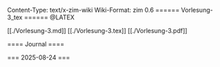 Content-Type: text/x-zim-wiki
Wiki-Format: zim 0.6
====== Vorlesung-3_tex ======
@LATEX 

[[./Vorlesung-3.md]]
[[./Vorlesung-3.tex]]
[[./Vorlesung-3.pdf]]

==== Journal ====

=== 2025-08-24 ===
